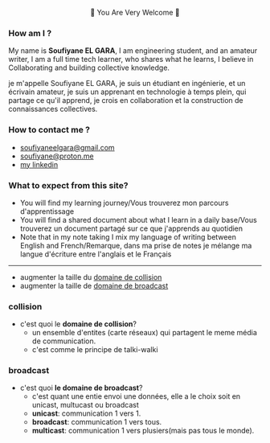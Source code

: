 <p style="text-align: center;">🤗 You Are Very Welcome 🤗</p>

### How am I ?
My name is **Soufiyane EL GARA**, I am engineering student, and an amateur writer, I am a full time tech learner, who shares what he learns, I believe in Collaborating and building collective knowledge.

je m'appelle Soufiyane EL GARA, je suis  un étudiant en ingénierie, et un écrivain amateur, je suis un apprenant en technologie à temps plein, qui partage ce qu'il apprend, je crois en collaboration et la construction de connaissances collectives.

### How to contact me ?
- <soufiyaneelgara@gmail.com>
- <soufiyane@proton.me>
- [my linkedin](https://www.linkedin.com/in/soufiyaneelgara/)

### What to expect from this site?
- You will find my learning journey/Vous trouverez mon parcours d'apprentissage 
- You will find a shared document about what I learn in a daily base/Vous trouverez un document partagé sur ce que j'apprends au quotidien
- Note that in my note taking I mix my language of writing between English and French/Remarque, dans ma prise de notes je mélange ma langue d'écriture entre l'anglais et le Français

---

 - augmenter la taille du [domaine de collision](#collision)  
 - augmenter la taille de [domaine de broadcast](#broadcast)
 
 ### collision

- c'est quoi le **domaine de collision**?
  - un ensemble d'entites (carte réseaux) qui partagent le meme média de communication.
  - c'est comme le principe de talki-walki

### broadcast

- c'est quoi **le domaine de broadcast**?
  - c'est quant une entie envoi une données, elle a le choix soit en unicast, multucast ou broadcast
  - **unicast**: communication 1 vers 1.
  - **broadcast**: communication 1 vers tous.
  - **multicast**: communication 1 vers plusiers(mais pas tous le monde).
